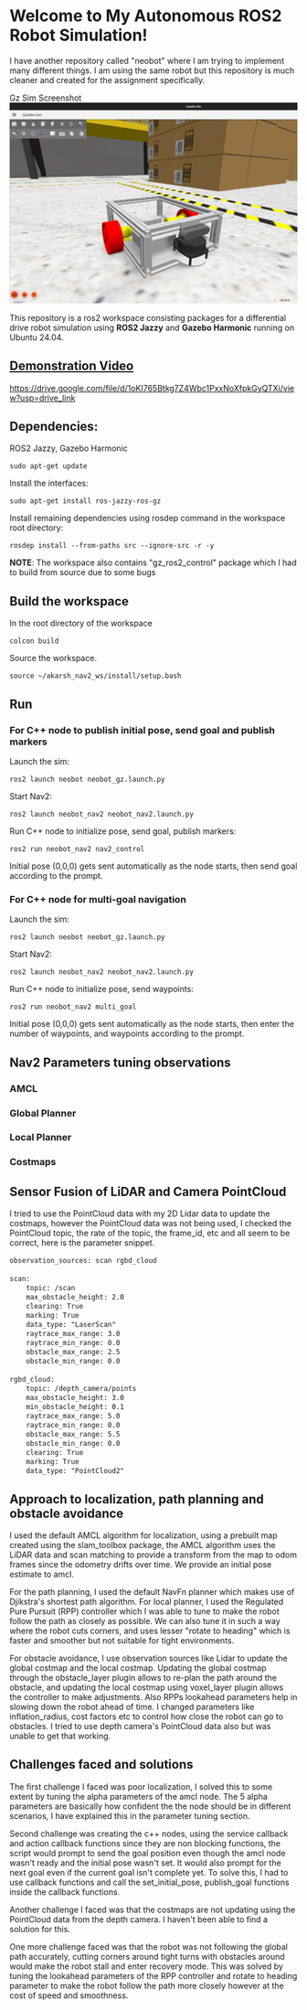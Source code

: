# Welcome to My Autonomous ROS2 Robot Simulation!
I have another repository called "neobot" where I am trying to implement many different things. I am using the same robot but this repository is much cleaner and created for the assignment specifically.

Gz Sim Screenshot
![Gz Sim Screenshot](https://github.com/akarsh2906/akarsh_nav2_ws/blob/main/NeobotGazeboSim.png)

This repository is a ros2 workspace consisting packages for a differential drive robot simulation using **ROS2 Jazzy** and **Gazebo Harmonic** running on Ubuntu 24.04.
## [Demonstration Video](https://drive.google.com/file/d/1oKI765Btkg7Z4Wbc1PxxNoXfpkGyQTXi/view?usp=drive_link)
https://drive.google.com/file/d/1oKI765Btkg7Z4Wbc1PxxNoXfpkGyQTXi/view?usp=drive_link

## Dependencies:
ROS2 Jazzy, Gazebo Harmonic

    sudo apt-get update
Install the interfaces:

    sudo apt-get install ros-jazzy-ros-gz

Install remaining dependencies using rosdep command in the workspace root directory:

    rosdep install --from-paths src --ignore-src -r -y

**NOTE**: The workspace also contains "gz_ros2_control" package which I had to build from source due to some bugs

## Build the workspace
In the root directory of the workspace

    colcon build
Source the workspace.

    source ~/akarsh_nav2_ws/install/setup.bash
## Run
### For C++ node to publish initial pose, send goal and publish markers
Launch the sim:

    ros2 launch neobot neobot_gz.launch.py
Start Nav2:

    ros2 launch neobot_nav2 neobot_nav2.launch.py
Run C++ node to initialize pose, send goal, publish markers:

    ros2 run neobot_nav2 nav2_control
Initial pose (0,0,0) gets sent automatically as the node starts, then send goal according to the prompt.

### For C++ node for multi-goal navigation
Launch the sim:

    ros2 launch neobot neobot_gz.launch.py
Start Nav2:

    ros2 launch neobot_nav2 neobot_nav2.launch.py
Run C++ node to initialize pose, send waypoints:

    ros2 run neobot_nav2 multi_goal
Initial pose (0,0,0) gets sent automatically as the node starts, then enter the number of waypoints, and waypoints according to the prompt.



## Nav2 Parameters tuning observations
### AMCL
### Global Planner
### Local Planner
### Costmaps

## Sensor Fusion of LiDAR and Camera PointCloud
I tried to use the PointCloud data with my 2D Lidar data to update the costmaps, however the PointCloud data was not being used, I checked the PointCloud topic, the rate of the topic, the frame_id, etc and all seem to be correct, here is the parameter snippet.

    observation_sources: scan rgbd_cloud

    scan:    
	    topic: /scan    
	    max_obstacle_height: 2.0    
	    clearing: True    
	    marking: True    
	    data_type: "LaserScan"
	    raytrace_max_range: 3.0    
	    raytrace_min_range: 0.0    
	    obstacle_max_range: 2.5    
	    obstacle_min_range: 0.0    
    
    rgbd_cloud:    
	    topic: /depth_camera/points
	    max_obstacle_height: 3.0    
	    min_obstacle_height: 0.1
	    raytrace_max_range: 5.0
	    raytrace_min_range: 0.0
	    obstacle_max_range: 5.5
	    obstacle_min_range: 0.0
	    clearing: True
	    marking: True
	    data_type: "PointCloud2"

## Approach to localization, path planning and obstacle avoidance
I used the default AMCL algorithm for localization, using a prebuilt map created using the slam_toolbox package, the AMCL algorithm uses the LiDAR data and scan matching to provide a transform from the map to odom frames since the odometry drifts over time. We provide an initial pose estimate to amcl.

For the path planning, I used the default NavFn planner which makes use of Djikstra's shortest path algorithm. For local planner, I used the Regulated Pure Pursuit (RPP) controller which I was able to tune to make the robot follow the path as closely as possible. We can also tune it in such a way where the robot cuts corners, and uses lesser "rotate to heading" which is faster and smoother but not suitable for tight environments.

For obstacle avoidance, I use observation sources like Lidar to update the global costmap and the local costmap. Updating the global costmap through the obstacle_layer plugin allows to re-plan the path around the obstacle, and updating the local costmap using voxel_layer plugin allows the controller to make adjustments.
Also RPPs lookahead parameters help in slowing down the robot ahead of time.
I changed parameters like inflation_radius, cost factors etc to control how close the robot can go to obstacles.
I tried to use depth camera's PointCloud data also but was unable to get that working.

## Challenges faced and solutions
The first challenge I faced was poor localization, I solved this to some extent by tuning the alpha parameters of the amcl node. The 5 alpha parameters are basically how confident the the node should be in different scenarios, I have explained this in the parameter tuning section.

Second challenge was creating the c++ nodes, using the service callback and action callback functions since they are non blocking functions, the script would prompt to send the goal position even though the amcl node wasn't ready and the initial pose wasn't set. It would also prompt for the next goal even if the current goal isn't complete yet. To solve this, I had to use callback functions and call the set_initial_pose, publish_goal functions inside the callback functions.

Another challenge I faced was that the costmaps are not updating using the PointCloud data from the depth camera. I haven't been able to find a solution for this.

One more challenge faced was that the robot was not following the global path accurately, cutting corners around tight turns with obstacles around would make the robot stall and enter recovery mode. This was solved by tuning the lookahead parameters of the RPP controller and rotate to heading parameter to make the robot follow the path more closely however at the cost of speed and smoothness.
